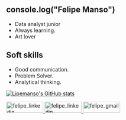## console.log("Felipe Manso")

* Data analyst junior
* Always learning.
* Art lover

## Soft skills

* Good communication.
* Problem Solver.
* Analytical thinking.


[![Lipemanso's GitHub stats](https://github-readme-stats.vercel.app/api?username=Lipemanso&show_icons=true&count_private=true&theme=tokyonight)](https://github.com/Lipemanso/github-readme-stats)



<a href="https://www.linkedin.com/in/lipemanso/" target="_blank">
  <img width="100" height="30" alt="felipe_linkedin" src="https://img.shields.io/badge/LinkedIn-0077B5?style=for-the-badge&logo=linkedin&logoColor=white" />
</a>
<a href="https://www.twitter.com/lipemansotdah/" target="_blank">
  <img width="100" height="30" alt="felipe_linkedin" src="https://img.shields.io/badge/Twitter-1DA1F2?style=for-the-badge&logo=twitter&logoColor=white" />
</a>
<a href="mailto:contatofemanso@gmail.com" target="_blank">
  <img width="100" height="30" alt="felipe_gmail" src="https://img.shields.io/badge/Gmail-D14836?style=for-the-badge&logo=gmail&logoColor=white" />
</a>

<!--
**Lipemanso/Lipemanso** is a ✨ _special_ ✨ repository because its `README.md` (this file) appears on your GitHub profile.

Here are some ideas to get you started:

- 🔭 I’m currently working on ...
- 🌱 I’m currently learning ...
- 👯 I’m looking to collaborate on ...
- 🤔 I’m looking for help with ...
- 💬 Ask me about ...
- 📫 How to reach me: ...
- 😄 Pronouns: ...
- ⚡ Fun fact: ...
-->

